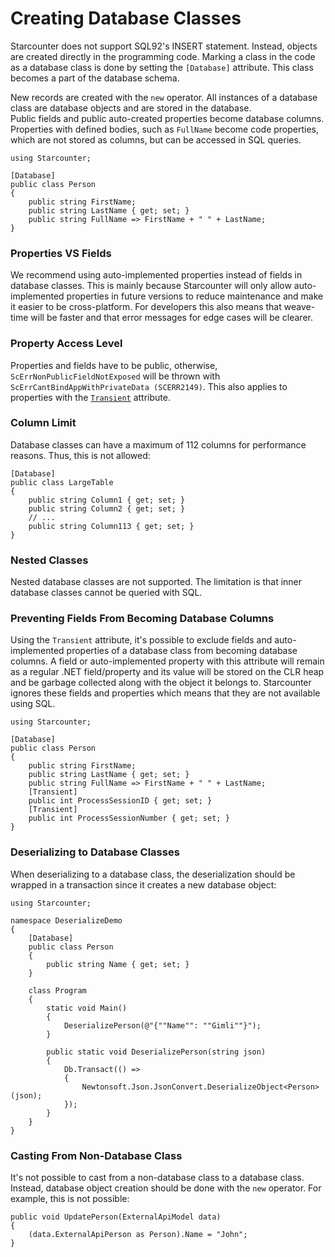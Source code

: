 # Creating Database Classes

Starcounter does not support SQL92's INSERT statement. Instead, objects are created directly in the programming code. Marking a class in the code as a database class is done by setting the `[Database]` attribute. This class becomes a part of the database schema.

New records are created with the `new` operator. All instances of a database class are database objects and are stored in the database.  
Public fields and public auto-created properties  become database columns. Properties with defined bodies, such as `FullName` become code properties, which are not stored as columns, but can be accessed in SQL queries.

```
using Starcounter;

[Database]
public class Person
{
    public string FirstName;
    public string LastName { get; set; }
    public string FullName => FirstName + " " + LastName;
}
```

### Properties VS Fields

We recommend using auto-implemented properties instead of fields in database classes. This is mainly because Starcounter will only allow auto-implemented properties in future versions to reduce maintenance and make it easier to be cross-platform. For developers this also means that weave-time will be faster and that error messages for edge cases will be clearer.

### Property Access Level 

Properties and fields have to be public, otherwise, `ScErrNonPublicFieldNotExposed` will be thrown with `ScErrCantBindAppWithPrivateData (SCERR2149)`. This also applies to properties with the [`Transient`](creating-database-classes.md#preventing-fields-from-becoming-database-columns) attribute.

### Column Limit

Database classes can have a maximum of 112 columns for performance reasons. Thus, this is not allowed:

```
[Database]
public class LargeTable
{
    public string Column1 { get; set; }
    public string Column2 { get; set; }
    // ...
    public string Column113 { get; set; }
}
```

### Nested Classes

Nested database classes are not supported. The limitation is that inner database classes cannot be queried with SQL.

### Preventing Fields From Becoming Database Columns

Using the `Transient` attribute, it's possible to exclude fields and auto-implemented properties of a database class from becoming database columns. A field or auto-implemented property with this attribute will remain as a regular .NET field/property and its value will be stored on the CLR heap and be garbage collected along with the object it belongs to. Starcounter ignores these fields and properties which means that they are not available using SQL.

```
using Starcounter;

[Database]
public class Person
{
    public string FirstName;
    public string LastName { get; set; }
    public string FullName => FirstName + " " + LastName;
    [Transient]
    public int ProcessSessionID { get; set; }
    [Transient]
    public int ProcessSessionNumber { get; set; }
}
```

### Deserializing to Database Classes

When deserializing to a database class, the deserialization should be wrapped in a transaction since it creates a new database object:

```
using Starcounter;

namespace DeserializeDemo
{
    [Database]
    public class Person
    {   
        public string Name { get; set; }
    }

    class Program
    {
        static void Main()
        {
            DeserializePerson(@"{""Name"": ""Gimli""}");
        }

        public static void DeserializePerson(string json)
        {
            Db.Transact(() =>
            {
                Newtonsoft.Json.JsonConvert.DeserializeObject<Person>(json);
            });
        }
    }
}
```

### Casting From Non-Database Class

It's not possible to cast from a non-database class to a database class. Instead, database object creation should be done with the `new` operator. For example, this is not possible:

```
public void UpdatePerson(ExternalApiModel data) 
{
    (data.ExternalApiPerson as Person).Name = "John";
}
```



